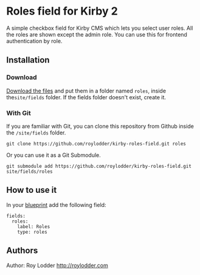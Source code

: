 # Roles field for Kirby 2

A simple checkbox field for Kirby CMS which lets you select user roles. All the roles are shown except the admin role. You can use this for frontend authentication by role.

## Installation

### Download
[Download the files](https://github.com/roylodder/kirby-roles-field/archive/master.zip) and put them in a folder named `roles`, inside the`site/fields` folder. If the fields folder doesn't exist, create it.

### With Git
If you are familiar with Git, you can clone this repository from Github inside the `/site/fields` folder.

    git clone https://github.com/roylodder/kirby-roles-field.git roles

Or you can use it as a Git Submodule.

    git submodule add https://github.com/roylodder/kirby-roles-field.git site/fields/roles

## How to use it

In your [blueprint](http://getkirby.com/docs/panel/blueprints) add the following field:

    fields:
      roles:
        label: Roles
        type: roles

## Authors

Author: Roy Lodder <http://roylodder.com>

